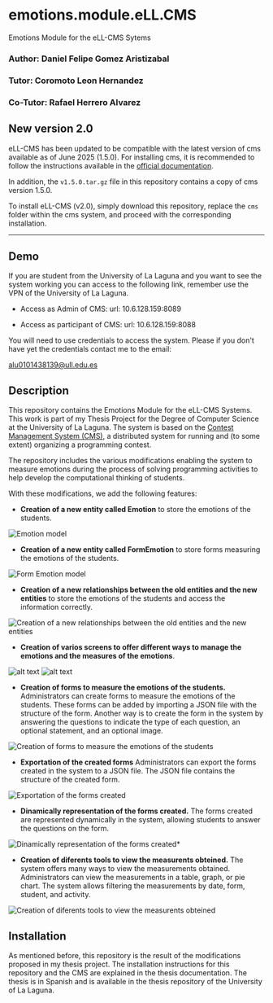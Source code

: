 # emotions.module.eLL.CMS

Emotions Module for the eLL-CMS Sytems

### Author: Daniel Felipe Gomez Aristizabal

### Tutor: Coromoto Leon Hernandez

### Co-Tutor: Rafael Herrero Alvarez

## New version 2.0

eLL-CMS has been updated to be compatible with the latest version of cms available as of June 2025 (1.5.0). For installing cms, it is recommended to follow the instructions available in the [official documentation](https://cms.readthedocs.io/en/v1.5/).

In addition, the `v1.5.0.tar.gz` file in this repository contains a copy of cms version 1.5.0.

To install eLL-CMS (v2.0), simply download this repository, replace the `cms` folder within the cms system, and proceed with the corresponding installation.

---

## Demo

If you are student from the University of La Laguna and you want to see the system working you can access to the following link, remember use the VPN of the University of La Laguna.

- Access as Admin of CMS:
url: 10.6.128.159:8089


- Access as participant of CMS:
url: 10.6.128.159:8088

You will need to use credentials to access the system. Please if you don't have yet the credentials contact me to the email:

alu0101438139@ull.edu.es



## Description

This repository contains the Emotions Module for the eLL-CMS Systems. This work is part of my Thesis Project for the Degree of Computer Science at the University of La Laguna. The system is based on the [Contest Management System (CMS)](https://github.com/cms-dev/cms/tree/v1.4), a distributed system for running and (to some extent) organizing a programming contest.

The repository includes the various modifications enabling the system to measure emotions during the process of solving programming activities to help develop the computational thinking of students.

With these modifications, we add the following features:

- **Creation of a new entity called Emotion** to store the emotions of the students.

![Emotion model](./images_readme/emotion_model.png)

- **Creation of a new entity called FormEmotion** to store forms measuring the emotions of the students.

![Form Emotion model](./images_readme/formemotion_model.png)

- **Creation of a new relationships between the old entities and the new entities** to store the emotions of the students and access the information correctly.

![Creation of a new relationships between the old entities and the new entities](./images_readme/relationships.png)


- **Creation of varios screens to offer different ways to manage the emotions and the measures of the emotions**.

![alt text](./images_readme/example-1.png)
![alt text](./images_readme/example-2.png)

- **Creation of forms to measure the emotions of the students.** Administrators can create forms to measure the emotions of the students. These forms can be added by importing a JSON file with the structure of the form. Another way is to create the form in the system by answering the questions to indicate the type of each question, an optional statement, and an optional image.

![Creation of forms to measure the emotions of the students](./images_readme/creation_forms.png)

- **Exportation of the created forms** Administrators can export the forms created in the system to a JSON file. The JSON file contains the structure of the created form.


![Exportation of the forms created](./images_readme/export_form.png)

- **Dinamically representation of the forms created.** The forms created are represented dynamically in the system, allowing students to answer the questions on the form.


![Dinamically representation of the forms created*](./images_readme/form_preview.png)

- **Creation of diferents tools to view the measurents obteined.** The system offers many ways to view the measurements obtained. Administrators can view the measurements in a table, graph, or pie chart. The system allows filtering the measurements by date, form, student, and activity.

![Creation of diferents tools to view the measurents obteined](./images_readme/result_context.png)

## Installation

As mentioned before, this repository is the result of the modifications proposed in my thesis project. The installation instructions for this repository and the CMS are explained in the thesis documentation. The thesis is in Spanish and is available in the thesis repository of the University of La Laguna.

